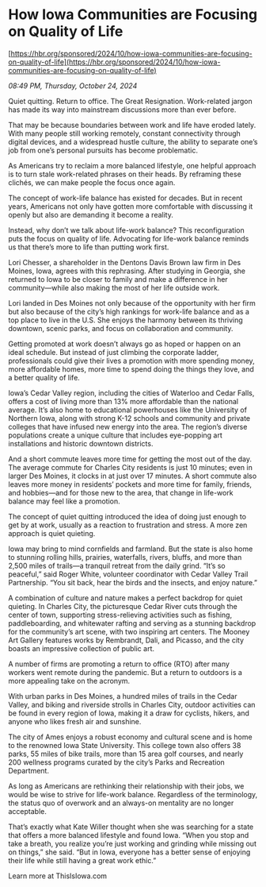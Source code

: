 # How Iowa Communities are Focusing on Quality of Life

[https://hbr.org/sponsored/2024/10/how-iowa-communities-are-focusing-on-quality-of-life](https://hbr.org/sponsored/2024/10/how-iowa-communities-are-focusing-on-quality-of-life)

*08:49 PM, Thursday, October 24, 2024*

Quiet quitting. Return to office. The Great Resignation. Work-related jargon has made its way into mainstream discussions more than ever before.

That may be because boundaries between work and life have eroded lately. With many people still working remotely, constant connectivity through digital devices, and a widespread hustle culture, the ability to separate one’s job from one’s personal pursuits has become problematic.

As Americans try to reclaim a more balanced lifestyle, one helpful approach is to turn stale work-related phrases on their heads. By reframing these clichés, we can make people the focus once again.

The concept of work-life balance has existed for decades. But in recent years, Americans not only have gotten more comfortable with discussing it openly but also are demanding it become a reality.

Instead, why don’t we talk about life-work balance? This reconfiguration puts the focus on quality of life. Advocating for life-work balance reminds us that there’s more to life than putting work first.

Lori Chesser, a shareholder in the Dentons Davis Brown law firm in Des Moines, Iowa, agrees with this rephrasing. After studying in Georgia, she returned to Iowa to be closer to family and make a difference in her community—while also making the most of her life outside work.

Lori landed in Des Moines not only because of the opportunity with her firm but also because of the city’s high rankings for work-life balance and as a top place to live in the U.S. She enjoys the harmony between its thriving downtown, scenic parks, and focus on collaboration and community.

Getting promoted at work doesn’t always go as hoped or happen on an ideal schedule. But instead of just climbing the corporate ladder, professionals could give their lives a promotion with more spending money, more affordable homes, more time to spend doing the things they love, and a better quality of life.

Iowa’s Cedar Valley region, including the cities of Waterloo and Cedar Falls, offers a cost of living more than 13% more affordable than the national average. It’s also home to educational powerhouses like the University of Northern Iowa, along with strong K-12 schools and community and private colleges that have infused new energy into the area. The region’s diverse populations create a unique culture that includes eye-popping art installations and historic downtown districts.

And a short commute leaves more time for getting the most out of the day. The average commute for Charles City residents is just 10 minutes; even in larger Des Moines, it clocks in at just over 17 minutes. A short commute also leaves more money in residents’ pockets and more time for family, friends, and hobbies—and for those new to the area, that change in life-work balance may feel like a promotion.

The concept of quiet quitting introduced the idea of doing just enough to get by at work, usually as a reaction to frustration and stress. A more zen approach is quiet quieting.

Iowa may bring to mind cornfields and farmland. But the state is also home to stunning rolling hills, prairies, waterfalls, rivers, bluffs, and more than 2,500 miles of trails—a tranquil retreat from the daily grind. “It’s so peaceful,” said Roger White, volunteer coordinator with Cedar Valley Trail Partnership. “You sit back, hear the birds and the insects, and enjoy nature.”

A combination of culture and nature makes a perfect backdrop for quiet quieting. In Charles City, the picturesque Cedar River cuts through the center of town, supporting stress-relieving activities such as fishing, paddleboarding, and whitewater rafting and serving as a stunning backdrop for the community’s art scene, with two inspiring art centers. The Mooney Art Gallery features works by Rembrandt, Dali, and Picasso, and the city boasts an impressive collection of public art.

A number of firms are promoting a return to office (RTO) after many workers went remote during the pandemic. But a return to outdoors is a more appealing take on the acronym.

With urban parks in Des Moines, a hundred miles of trails in the Cedar Valley, and biking and riverside strolls in Charles City, outdoor activities can be found in every region of Iowa, making it a draw for cyclists, hikers, and anyone who likes fresh air and sunshine.

The city of Ames enjoys a robust economy and cultural scene and is home to the renowned Iowa State University. This college town also offers 38 parks, 55 miles of bike trails, more than 15 area golf courses, and nearly 200 wellness programs curated by the city’s Parks and Recreation Department.

As long as Americans are rethinking their relationship with their jobs, we would be wise to strive for life-work balance. Regardless of the terminology, the status quo of overwork and an always-on mentality are no longer acceptable.

That’s exactly what Kate Willer thought when she was searching for a state that offers a more balanced lifestyle and found Iowa. “When you stop and take a breath, you realize you’re just working and grinding while missing out on things,” she said. “But in Iowa, everyone has a better sense of enjoying their life while still having a great work ethic.”

Learn more at ThisIsIowa.com

